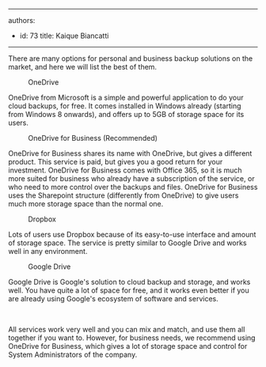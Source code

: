 

---
authors:
  - id: 73
    title: Kaique Biancatti
---




<span class='intro'> There are many options for personal and business backup solutions on the market, and here we will list the best of them.<br> </span>

<dd class="ssw15-rteElement-FigureGood">​​OneDrive<br></dd><p class="ssw15-rteElement-P">OneDrive from Microsoft is a simple and powerful application to do your cloud backups, for free. It comes installed in Windows already (starting from Windows 8 onwards), and offers up to 5GB of storage space for its users.&#160;<br></p><dd class="ssw15-rteElement-FigureGood">OneDrive for Business (Recommended)<br></dd><p class="ssw15-rteElement-P">​OneDrive for Business shares its name with OneDrive, but gives a different product. This service is paid, but gives you a good return for your investment. OneDrive for Business comes with Office 365, so it is much more suited for business who already have a subscription of the service, or who need to more control over the backups and files. OneDrive for Business uses the Sharepoint structure (differently&#160;from&#160;OneDrive) to give users much more storage space than the normal one.<br></p><dd class="ssw15-rteElement-FigureGood">Dropbox<br></dd><p class="ssw15-rteElement-P">Lots of users use Dropbox because of its easy-to-use interface and amount of storage space. The service is pretty similar to Google Drive and works well in any environment.<br></p><dd class="ssw15-rteElement-FigureGood">Google Drive<br></dd><p>​Google Drive is Google's solution to cloud backup and storage, and works well. You have quite a lot of space for free, and it works even better if you are already using Google's ecosystem of software and services.</p><p><br></p><p>All services work very well and you can mix and match, and use them all together if you want to. However, for business needs, we recommend using OneDrive for Business, which gives a lot of storage space and control for System Administrators of the company.<br></p>


